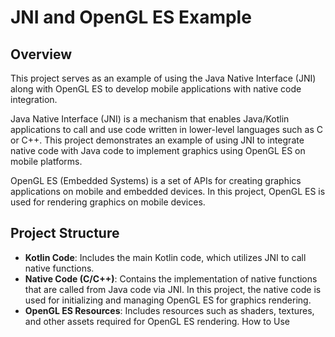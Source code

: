 # JNI and OpenGL ES Example

## Overview

This project serves as an example of using the Java Native Interface (JNI) along with OpenGL ES to develop mobile applications with native code integration.

Java Native Interface (JNI) is a mechanism that enables Java/Kotlin applications to call and use code written in lower-level languages such as C or C++. This project demonstrates an example of using JNI to integrate native code with Java code to implement graphics using OpenGL ES on mobile platforms.

OpenGL ES (Embedded Systems) is a set of APIs for creating graphics applications on mobile and embedded devices. In this project, OpenGL ES is used for rendering graphics on mobile devices.

## Project Structure

- __Kotlin Code__: Includes the main Kotlin code, which utilizes JNI to call native functions.
- __Native Code (C/C++)__: Contains the implementation of native functions that are called from Java code via JNI. In this project, the native code is used for initializing and managing OpenGL ES for graphics rendering.
- __OpenGL ES Resources__: Includes resources such as shaders, textures, and other assets required for OpenGL ES rendering.
How to Use
